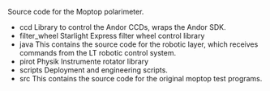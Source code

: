 Source code for the Moptop polarimeter.

- ccd Library to control the Andor CCDs, wraps the Andor SDK.
- filter_wheel Starlight Express filter wheel control library
- java This contains the source code for the robotic layer, which receives commands from the LT
       robotic control system.
- pirot Physik Instrumente rotator library 
- scripts Deployment and engineering scripts.
- src This contains the source code for the original moptop test programs.
